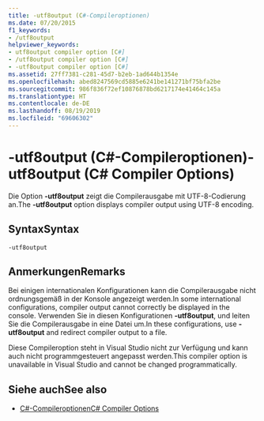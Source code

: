 ```yaml
---
title: -utf8output (C#-Compileroptionen)
ms.date: 07/20/2015
f1_keywords:
- /utf8output
helpviewer_keywords:
- utf8output compiler option [C#]
- /utf8output compiler option [C#]
- -utf8output compiler option [C#]
ms.assetid: 27ff7381-c281-45d7-b2eb-1ad644b1354e
ms.openlocfilehash: abed8247569cd5885e6241be141271bf75bfa2be
ms.sourcegitcommit: 986f836f72ef10876878bd6217174e41464c145a
ms.translationtype: HT
ms.contentlocale: de-DE
ms.lasthandoff: 08/19/2019
ms.locfileid: "69606302"
---
```

# <a name="-utf8output-c-compiler-options"></a><span data-ttu-id="4f8b1-102">-utf8output (C#-Compileroptionen)</span><span class="sxs-lookup"><span data-stu-id="4f8b1-102">-utf8output (C# Compiler Options)</span></span>
<span data-ttu-id="4f8b1-103">Die Option **-utf8output** zeigt die Compilerausgabe mit UTF-8-Codierung an.</span><span class="sxs-lookup"><span data-stu-id="4f8b1-103">The **-utf8output** option displays compiler output using UTF-8 encoding.</span></span>  
  
## <a name="syntax"></a><span data-ttu-id="4f8b1-104">Syntax</span><span class="sxs-lookup"><span data-stu-id="4f8b1-104">Syntax</span></span>  
  
```console  
-utf8output  
```  
  
## <a name="remarks"></a><span data-ttu-id="4f8b1-105">Anmerkungen</span><span class="sxs-lookup"><span data-stu-id="4f8b1-105">Remarks</span></span>  
 <span data-ttu-id="4f8b1-106">Bei einigen internationalen Konfigurationen kann die Compilerausgabe nicht ordnungsgemäß in der Konsole angezeigt werden.</span><span class="sxs-lookup"><span data-stu-id="4f8b1-106">In some international configurations, compiler output cannot correctly be displayed in the console.</span></span> <span data-ttu-id="4f8b1-107">Verwenden Sie in diesen Konfigurationen **-utf8output**, und leiten Sie die Compilerausgabe in eine Datei um.</span><span class="sxs-lookup"><span data-stu-id="4f8b1-107">In these configurations, use **-utf8output** and redirect compiler output to a file.</span></span>  
  
 <span data-ttu-id="4f8b1-108">Diese Compileroption steht in Visual Studio nicht zur Verfügung und kann auch nicht programmgesteuert angepasst werden.</span><span class="sxs-lookup"><span data-stu-id="4f8b1-108">This compiler option is unavailable in Visual Studio and cannot be changed programmatically.</span></span>  
  
## <a name="see-also"></a><span data-ttu-id="4f8b1-109">Siehe auch</span><span class="sxs-lookup"><span data-stu-id="4f8b1-109">See also</span></span>

- [<span data-ttu-id="4f8b1-110">C#-Compileroptionen</span><span class="sxs-lookup"><span data-stu-id="4f8b1-110">C# Compiler Options</span></span>](./index.md)
